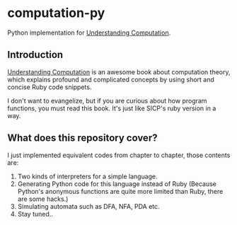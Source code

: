 # computation-py
Python implementation for [Understanding Computation](http://computationbook.com/).

## Introduction
[Understanding Computation](http://computationbook.com/) is an awesome book about computation theory, which explains profound and complicated concepts by using short and concise Ruby code snippets.

I don't want to evangelize, but if you are curious about how program functions, you must read this book. It's just like SICP's ruby version in a way.

## What does this repository cover?
I just implemented equivalent codes from chapter to chapter, those contents are:
1. Two kinds of interpreters for a simple language.
2. Generating Python code for this language instead of Ruby (Because Python's anonymous functions are quite more limited than Ruby, there are some hacks.)
3. Simulating automata such as DFA, NFA, PDA etc.  
4. Stay tuned..
